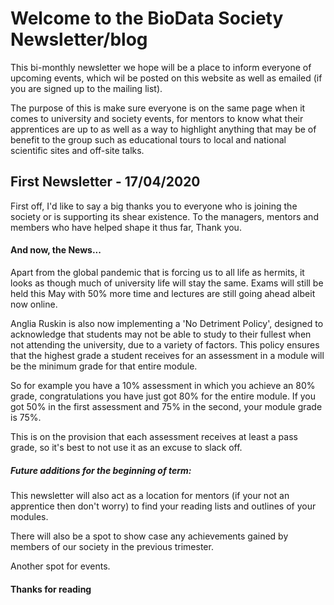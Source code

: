 # Welcome to the BioData Society Newsletter/blog
This bi-monthly newsletter we hope will be a place to inform everyone of upcoming events,  which wil be posted on this website as
 well as emailed (if you are signed up to the mailing list).

The purpose of this is make sure everyone is on the same page when it comes to
 university and society events, for mentors to know what their apprentices are up to
 as well as a way to highlight anything that may be of benefit to the group such as
 educational tours to local and national scientific sites and off-site talks.
 
## First Newsletter - 17/04/2020
First off, I'd like to say a big thanks you to everyone who is joining the
 society or is supporting its shear existence. To the managers, mentors and
  members who have helped shape it thus far, Thank you.

#### And now, the News...
Apart from the global pandemic that is forcing us to all life as hermits,
 it looks as though much of university life will stay the same. Exams will
 still be held this May with 50% more time and lectures are still going
  ahead albeit now online.
  
Anglia Ruskin is also now implementing a 'No Detriment Policy', designed to
 acknowledge that students may not be able to study to their fullest when not attending
 the university, due to a variety of factors. This policy ensures that the highest
  grade a student receives for an assessment in a module will be the minimum grade
   for that entire module.

So for example you have a 10% assessment in which you achieve an 80% grade, congratulations
 you have just got 80% for the entire module. If you got 50% in the first assessment and
  75% in the second, your module grade is 75%.

This is on the provision that each assessment receives at least a pass grade,
 so it's best to not use it as an excuse to slack off.
 
##### Future additions for the beginning of term:
This newsletter will also act as a location for mentors (if your not an apprentice then don't worry)
to find your reading lists and outlines of your modules.

There will also be a spot to show case any achievements gained by members of our society in the previous trimester.

Another spot for events. 

#### Thanks for reading